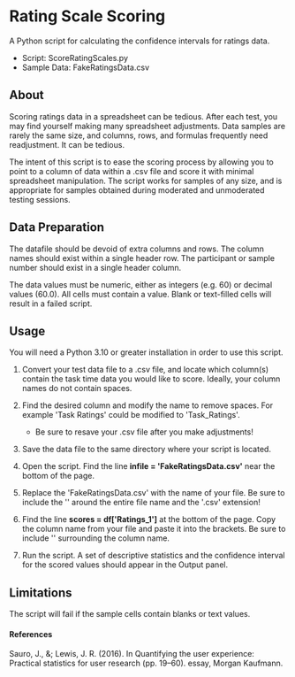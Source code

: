 # Rating Scale Scoring
A Python script for calculating the confidence intervals for ratings data.

  * Script: ScoreRatingScales.py
  * Sample Data: FakeRatingsData.csv

## About
Scoring ratings data in a spreadsheet can be tedious. After each test, you may find 
yourself making many spreadsheet adjustments. Data samples are rarely the same size, 
and columns, rows, and formulas frequently need readjustment. It can be tedious.

The intent of this script is to ease the scoring process by allowing you to point to a 
column of data within a .csv file and score it with minimal spreadsheet manipulation.
The script works for samples of any size, and is appropriate for samples obtained 
during moderated and unmoderated testing sessions.

## Data Preparation
The datafile should be devoid of extra columns and rows. The column names should 
exist within a single header row. The participant or sample number should exist in 
a single header column.

The data values must be numeric, either as integers (e.g. 60) or decimal values (60.0).
All cells must contain a value. Blank or text-filled cells will result in a failed script.

## Usage
You will need a Python 3.10 or greater installation in order to use this script. 

1. Convert your test data file to a .csv file, and locate which column(s) contain
the task time data you would like to score. Ideally, your column names do not contain spaces. 

2. Find the desired column and modify the name to remove spaces. For example 'Task Ratings' could be modified to 'Task_Ratings'.
    * Be sure to resave your .csv file after you make adjustments!

3. Save the data file to the same directory where your script is located.

4. Open the script. Find the line **infile = 'FakeRatingsData.csv'** near the bottom of the page. 

5. Replace the 'FakeRatingsData.csv' with the name of your file. Be sure to include the '' around the entire file name and the '.csv' extension!

6. Find the line **scores = df['Ratings_1']** at the bottom of the page. Copy the column name from your file and paste it into the brackets. Be sure to include '' surrounding the column name. 

7. Run the script. A set of descriptive statistics and the confidence interval for the scored values should appear in the Output panel. 

## Limitations
The script will fail if the sample cells contain blanks or text values. 


#### References
 Sauro, J., &; Lewis, J. R. (2016). In Quantifying the user experience: 
 Practical statistics for user research (pp. 19–60). essay, Morgan Kaufmann.



